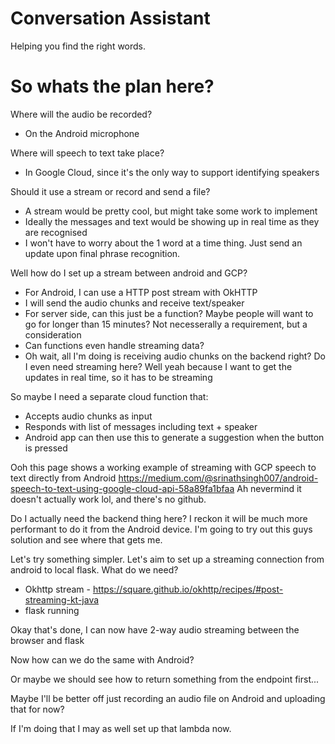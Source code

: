 # Conversation Assistant

Helping you find the right words.

# So whats the plan here?

Where will the audio be recorded?

- On the Android microphone

Where will speech to text take place?

- In Google Cloud, since it's the only way to support identifying speakers

Should it use a stream or record and send a file?

- A stream would be pretty cool, but might take some work to implement
- Ideally the messages and text would be showing up in real time as they are recognised
- I won't have to worry about the 1 word at a time thing. Just send an update upon final phrase recognition.

Well how do I set up a stream between android and GCP?

- For Android, I can use a HTTP post stream with OkHTTP
- I will send the audio chunks and receive text/speaker
- For server side, can this just be a function? Maybe people will want to go for longer than 15 minutes? Not necesserally a requirement, but a consideration
- Can functions even handle streaming data?
- Oh wait, all I'm doing is receiving audio chunks on the backend right? Do I even need streaming here? Well yeah because I want to get the updates in real time, so it has to be streaming

So maybe I need a separate cloud function that:

- Accepts audio chunks as input
- Responds with list of messages including text + speaker
- Android app can then use this to generate a suggestion when the button is pressed

Ooh this page shows a working example of streaming with GCP speech to text directly from Android
https://medium.com/@srinathsingh007/android-speech-to-text-using-google-cloud-api-58a89fa1bfaa
Ah nevermind it doesn't actually work lol, and there's no github.

Do I actually need the backend thing here?  I reckon it will be much more performant to do it from the Android device.  I'm going to try out this guys solution and see where that gets me.

Let's try something simpler.  Let's aim to set up a streaming connection from android to local flask.  What do we need?

- Okhttp stream - https://square.github.io/okhttp/recipes/#post-streaming-kt-java
- flask running

Okay that's done, I can now have 2-way audio streaming between the browser and flask

Now how can we do the same with Android?

Or maybe we should see how to return something from the endpoint first...

Maybe I'll be better off just recording an audio file on Android and uploading that for now?

If I'm doing that I may as well set up that lambda now.